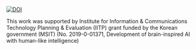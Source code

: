 [![DOI](https://zenodo.org/badge/580818153.svg)](https://zenodo.org/badge/latestdoi/580818153)

This work was supported by Institute for Information & Communications Technology Planning & Evaluation (IITP) grant funded by the Korean government (MSIT) (No. 2019-0-01371, Development of brain-inspired AI with human-like intelligence)
